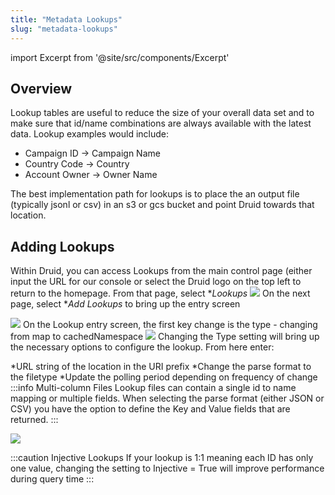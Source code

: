 ```yaml
---
title: "Metadata Lookups"
slug: "metadata-lookups"
---
```

import Excerpt from '@site/src/components/Excerpt'

<Excerpt text="Adding lookup tables for data enrichment"/>

## Overview

Lookup tables are useful to reduce the size of your overall data set and to make sure that id/name combinations are always available with the latest data. Lookup examples would include:
- Campaign ID -> Campaign Name 
- Country Code -> Country 
- Account Owner -> Owner Name 

The best implementation path for lookups is to place the an output file (typically jsonl or csv) in an s3 or gcs bucket and point Druid towards that location. 

## Adding Lookups

Within Druid, you can access Lookups from the main control page (either input the URL for our console or select the Druid logo on the top left to return to the homepage. From that page, select **Lookups* 
![](https://images.contentful.com/ve6smfzbifwz/3aT5HhfECIpwT1ij9Ygzc0/432cac5f7bcc505e84d0434b188ceb77/0c4c937-Parent_Dash.png)
On the next page, select **Add Lookups* to bring up the entry screen
 
![](https://images.contentful.com/ve6smfzbifwz/sdhd6C7CJeh7fC7GS96US/f034372995de11ba2e561eccc9578c92/97665bf-addlookup.png)
On the Lookup entry screen, the first key change is the type - changing from map to cachedNamespace
![](https://images.contentful.com/ve6smfzbifwz/30qy5hYKTLSDcCChxjpVNU/8ca611843a91e8cee7d54dbe072e3e2b/32ae6fd-cachednamespace.png)
Changing the Type setting will bring up the necessary options to configure the lookup. From here enter:

*URL string of the location in the URI prefix
*Change the parse format to the filetype
*Update the polling period depending on frequency of change
:::info Multi-column Files
Lookup files can contain a single id to name mapping or multiple fields. When selecting the parse format (either JSON or CSV) you have the option to define the Key and Value fields that are returned.
:::

![](https://images.contentful.com/ve6smfzbifwz/2tOEJFSTqsztUgzVxxHoJ6/a2a3a366f575646dd71017500192bc48/da01b94-lookupsetup.png)

:::caution Injective Lookups
If your lookup is 1:1 meaning each ID has only one value, changing the setting to Injective = True will improve performance during query time
:::